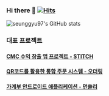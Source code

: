 ### Hi there 👋 [![Hits](https://hits.seeyoufarm.com/api/count/incr/badge.svg?url=https%3A%2F%2Fgithub.com%2Fseunggyu97&count_bg=%23878C83&title_bg=%2316A5CB&icon=github.svg&icon_color=%23FFFFFF&title=hits&edge_flat=false)](https://github.com/seunggyu97)

![seunggyu97's GitHub stats](https://github-readme-stats.vercel.app/api?username=seunggyu97&show_icons=true&theme=tokyonight)   

### 대표 프로젝트
#### [CMC 수익 창출 앱 프로젝트 - STITCH](https://github.com/N-X-STITCH/STITCH-android)

#### [QR코드를 활용한 통합 주문 시스템 - 오더링](https://github.com/OrdeRing-Team)
<!--
#### [QR코드를 활용한 통합 주문 시스템 (주문접수용) - 오더링 고객용 애플리케이션](https://github.com/OrdeRing-Team/Ordering)
-->
#### [가계부 안드로이드 애플리케이션 - 먼쓸리](https://github.com/seunggyu97/monthly)

